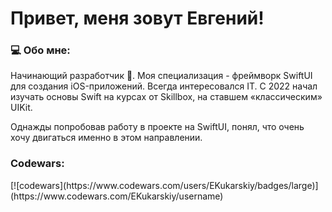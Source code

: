 <h1 align="left">Привет, меня зовут Евгений!</h1>
<h3 align="left">💻 Обо мне:</h3>

Начинающий разработчик 🍏. Моя специализация - фреймворк SwiftUI для создания iOS-приложений.
Всегда интересовался IT. C 2022 начал изучать основы Swift на курсах от Skillbox, на ставшем «классическим» UIKit.

Однажды попробовав работу в проекте на SwiftUI, понял, что очень хочу двигаться именно в этом направлении. 

<h3 align="left">Codewars:</h3>
[![codewars](https://www.codewars.com/users/EKukarskiy/badges/large)](https://www.codewars.com/EKukarskiy/username)

